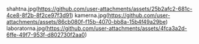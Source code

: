 shahtna.jpg(https://github.com/user-attachments/assets/25b2afc2-681c-4ce8-8f2b-8f2ce97f3d91)
kamerna.jpg(https://github.com/user-attachments/assets/86cb080f-f15b-4070-bb8a-15b4f49a29be)
laboratorna.jpg(https://github.com/user-attachments/assets/4fca3a2d-6ffe-49f7-953f-d802730f2aa0)


